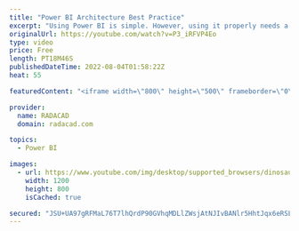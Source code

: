 ```yaml
---
title: "Power BI Architecture Best Practice"
excerpt: "Using Power BI is simple. However, using it properly needs a good architecture. In a multi-developer environment, the architecture of a Power BI implementation should allow multiple developers to work on the same solution at the same time. On the other hand, the Power BI architecture should be designed"
originalUrl: https://youtube.com/watch?v=P3_iRFVP4Eo
type: video
price: Free
length: PT18M46S
publishedDateTime: 2022-08-04T01:58:22Z
heat: 55

featuredContent: "<iframe width=\"800\" height=\"500\" frameborder=\"0\" src=\"https://www.youtube.com/embed/P3_iRFVP4Eo\" allow=\"accelerometer; autoplay; encrypted-media; gyroscope; picture-in-picture\" allowfullscreen></iframe>"

provider:
  name: RADACAD
  domain: radacad.com

topics:
  - Power BI

images:
  - url: https://www.youtube.com/img/desktop/supported_browsers/dinosaur.png
    width: 1200
    height: 800
    isCached: true

secured: "JSU+UA97gRFMaL76T7lhQrdP90GVhqMDLlZWsjAtNJIvBANlr5HhtJqx6eRSLeXlQT4H2b42wMWh6zjmPvAbeWRyA1U202p9ln7pzBZ9tXMQBDKni2bBay6e2eI77baxvGu72yOA2yfmL5V9kO+0GrDz6j9cZb5EAK4j/slxNjHDvwZlZhw55rL53T/xfC8DxHjBFjfFObePSpzAG4NyOiRhMc2fjxPL4gFtkg6YPhzJ202lIyb7o6ZWFD9cW79Evq2SoW2FcU1wnmeF/1Kr5Rb4R7uHHet6czqU3dZYVG79g1JBxuA8fV5qLrrJb8dlyxwIWlwPuUXvzrMTdIMSTyjhtuzsJB180z8R1oz3SDZDXcDY8IrG1qBB5pEfegSynVvdCpmQtKKmIf5KmzP/vfKlc5obvPl1vkCojjwECQA=;mG2hFMn/ypzJAEMZuSnDIA=="
---
```



